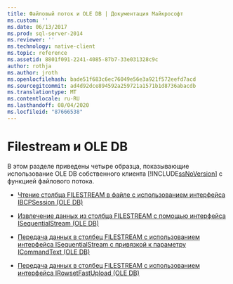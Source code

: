 ```yaml
---
title: Файловый поток и OLE DB | Документация Майкрософт
ms.custom: ''
ms.date: 06/13/2017
ms.prod: sql-server-2014
ms.reviewer: ''
ms.technology: native-client
ms.topic: reference
ms.assetid: 8801f091-2241-4085-87b7-33e031328c9c
author: rothja
ms.author: jroth
ms.openlocfilehash: bade51f683c6ec76049e56e3a921f572eefd7acd
ms.sourcegitcommit: ad4d92dce894592a259721a1571b1d8736abacdb
ms.translationtype: MT
ms.contentlocale: ru-RU
ms.lasthandoff: 08/04/2020
ms.locfileid: "87666538"
---
```

# <a name="filestream-and-ole-db"></a>Filestream и OLE DB
  В этом разделе приведены четыре образца, показывающие использование OLE DB собственного клиента [!INCLUDE[ssNoVersion](../../../includes/ssnoversion-md.md)] с функцией файлового потока.  
  
-   [Чтение столбца FILESTREAM в файле с использованием интерфейса IBCPSession &#40;OLE DB&#41;](../../native-client-ole-db-interfaces/ibcpsession-ole-db.md)  
  
-   [Извлечение данных из столбца FILESTREAM с помощью интерфейса ISequentialStream &#40;OLE DB&#41;](retrieve-data-from-a-filestream-column-using-isequentialstream-ole-db.md)  
  
-   [Передача данных в столбец FILESTREAM с использованием интерфейса ISequentialStream с привязкой к параметру ICommandText &#40;OLE DB&#41;](send-data-to-filestream-isequentialstream-bound-to-icommandtext.md)  
  
-   [Передача данных в столбец FILESTREAM с использованием интерфейса IRowsetFastUpload &#40;OLE DB&#41;](send-data-to-a-filestream-column-using-irowsetfastupload-ole-db.md)  
  
  

